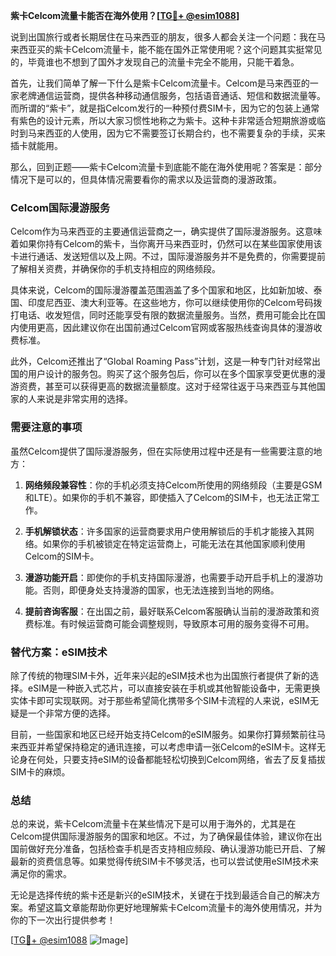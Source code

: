 **紫卡Celcom流量卡能否在海外使用？[[TG💪+ @esim1088](https://t.me/s/esim1088)]**

说到出国旅行或者长期居住在马来西亚的朋友，很多人都会关注一个问题：我在马来西亚买的紫卡Celcom流量卡，能不能在国外正常使用呢？这个问题其实挺常见的，毕竟谁也不想到了国外才发现自己的流量卡完全不能用，只能干着急。

首先，让我们简单了解一下什么是紫卡Celcom流量卡。Celcom是马来西亚的一家老牌通信运营商，提供各种移动通信服务，包括语音通话、短信和数据流量等。而所谓的“紫卡”，就是指Celcom发行的一种预付费SIM卡，因为它的包装上通常有紫色的设计元素，所以大家习惯性地称之为紫卡。这种卡非常适合短期旅游或临时到马来西亚的人使用，因为它不需要签订长期合约，也不需要复杂的手续，买来插卡就能用。

那么，回到正题——紫卡Celcom流量卡到底能不能在海外使用呢？答案是：部分情况下是可以的，但具体情况需要看你的需求以及运营商的漫游政策。

### Celcom国际漫游服务

Celcom作为马来西亚的主要通信运营商之一，确实提供了国际漫游服务。这意味着如果你持有Celcom的紫卡，当你离开马来西亚时，仍然可以在某些国家使用该卡进行通话、发送短信以及上网。不过，国际漫游服务并不是免费的，你需要提前了解相关资费，并确保你的手机支持相应的网络频段。

具体来说，Celcom的国际漫游覆盖范围涵盖了多个国家和地区，比如新加坡、泰国、印度尼西亚、澳大利亚等。在这些地方，你可以继续使用你的Celcom号码拨打电话、收发短信，同时还能享受有限的数据流量服务。当然，费用可能会比在国内使用更高，因此建议你在出国前通过Celcom官网或客服热线查询具体的漫游收费标准。

此外，Celcom还推出了“Global Roaming Pass”计划，这是一种专门针对经常出国的用户设计的服务包。购买了这个服务包后，你可以在多个国家享受更优惠的漫游资费，甚至可以获得更高的数据流量额度。这对于经常往返于马来西亚与其他国家的人来说是非常实用的选择。

### 需要注意的事项

虽然Celcom提供了国际漫游服务，但在实际使用过程中还是有一些需要注意的地方：

1. **网络频段兼容性**：你的手机必须支持Celcom所使用的网络频段（主要是GSM和LTE）。如果你的手机不兼容，即使插入了Celcom的SIM卡，也无法正常工作。
   
2. **手机解锁状态**：许多国家的运营商要求用户使用解锁后的手机才能接入其网络。如果你的手机被锁定在特定运营商上，可能无法在其他国家顺利使用Celcom的SIM卡。

3. **漫游功能开启**：即使你的手机支持国际漫游，也需要手动开启手机上的漫游功能。否则，即便身处支持漫游的国家，也无法连接到当地的网络。

4. **提前咨询客服**：在出国之前，最好联系Celcom客服确认当前的漫游政策和资费标准。有时候运营商可能会调整规则，导致原本可用的服务变得不可用。

### 替代方案：eSIM技术

除了传统的物理SIM卡外，近年来兴起的eSIM技术也为出国旅行者提供了新的选择。eSIM是一种嵌入式芯片，可以直接安装在手机或其他智能设备中，无需更换实体卡即可实现联网。对于那些希望简化携带多个SIM卡流程的人来说，eSIM无疑是一个非常方便的选择。

目前，一些国家和地区已经开始支持Celcom的eSIM服务。如果你打算频繁前往马来西亚并希望保持稳定的通讯连接，可以考虑申请一张Celcom的eSIM卡。这样无论身在何处，只要支持eSIM的设备都能轻松切换到Celcom网络，省去了反复插拔SIM卡的麻烦。

### 总结

总的来说，紫卡Celcom流量卡在某些情况下是可以用于海外的，尤其是在Celcom提供国际漫游服务的国家和地区。不过，为了确保最佳体验，建议你在出国前做好充分准备，包括检查手机是否支持相应频段、确认漫游功能已开启、了解最新的资费信息等。如果觉得传统SIM卡不够灵活，也可以尝试使用eSIM技术来满足你的需求。

无论是选择传统的紫卡还是新兴的eSIM技术，关键在于找到最适合自己的解决方案。希望这篇文章能帮助你更好地理解紫卡Celcom流量卡的海外使用情况，并为你的下一次出行提供参考！

[[TG💪+ @esim1088](https://t.me/s/esim1088) ![Image](https://i.postimg.cc/4NQfJmqS/Snipaste-2025-05-13-00-14-12.png)]